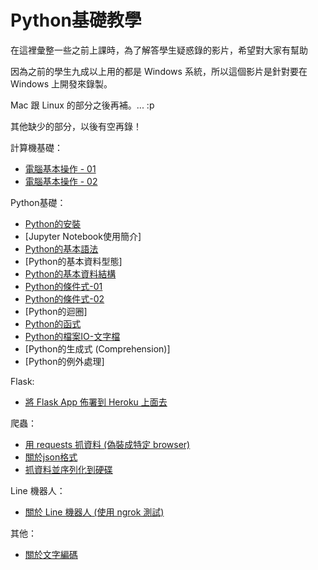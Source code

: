 # Python基礎教學

在這裡彙整一些之前上課時，為了解答學生疑惑錄的影片，希望對大家有幫助

因為之前的學生九成以上用的都是 Windows 系統，所以這個影片是針對要在 Windows 上開發來錄製。

Mac 跟 Linux 的部分之後再補。... :p

其他缺少的部分，以後有空再錄！

計算機基礎：

* [電腦基本操作 - 01](https://goo.gl/AVFtnz)
* [電腦基本操作 - 02](https://goo.gl/JAjGA2)

Python基礎：

* [Python的安裝](https://goo.gl/zczm4x)
* [Jupyter Notebook使用簡介]
* [Python的基本語法](https://goo.gl/fNQXep)
* [Python的基本資料型態]
* [Python的基本資料結構](https://goo.gl/4VYVA6)
* [Python的條件式-01](https://goo.gl/WrVkmf)
* [Python的條件式-02](https://goo.gl/JM9MoN)
* [Python的迴圈]
* [Python的函式](https://goo.gl/FW2MmW)
* [Python的檔案IO-文字檔](https://goo.gl/bsxUqd)
* [Python的生成式 (Comprehension)]
* [Python的例外處理]

Flask:

* [將 Flask App 佈署到 Heroku 上面去](https://goo.gl/skVcLN)

爬蟲：

* [用 requests 抓資料 (偽裝成特定 browser)](https://goo.gl/wLdEVj)
* [關於json格式](https://goo.gl/cCaaez)
* [抓資料並序列化到硬碟](https://goo.gl/ecTUnY)

Line 機器人：

* [關於 Line 機器人 (使用 ngrok 測試)](https://goo.gl/n4ETTw)

其他：

* [關於文字編碼](https://goo.gl/cKRJ8j)
